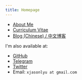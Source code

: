```yaml
---
title: Homepage
---
```


- [About Me](/about)
- [Curriculum Vitae](/resume)
- [Blog (Chinese) / 中文博客](/posts)

I'm also available at:

- [GitHub](https://github.com/xjasonlyu)
- [Telegram](https://t.me/xjasonlyu)
- [Twitter](https://twitter.com/xjasonlyu)
- Email: `xjasonlyu at gmail.com`
